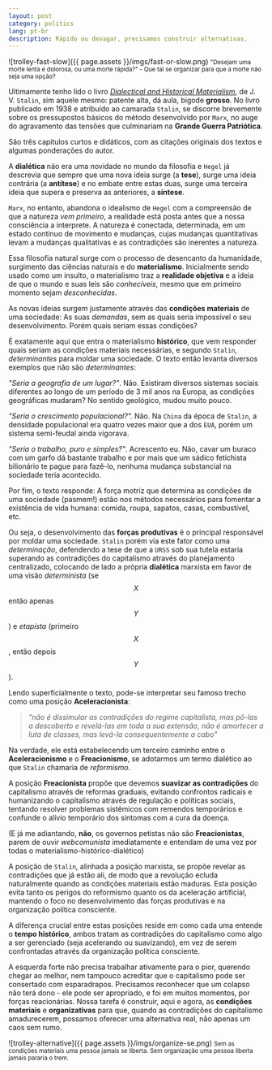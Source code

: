 ```yaml
---
layout: post
category: politics
lang: pt-br
description: Rápido ou devagar, precisamos construir alternativas.
---
```


![trolley-fast-slow]({{ page.assets }}/imgs/fast-or-slow.png) <small> "Desejam uma morte lenta e dolorosa, ou uma morte rápida?" - Que tal se organizar para que a morte não seja uma opção? </small>

Ultimamente tenho lido o livro [*Dialectical and Historical Materialism*](https://www.marxists.org/portugues/stalin/1938/09/mat-dia-hist.htm), de J. V. `Stalin`, sim aquele mesmo: patente alta, dá aula, bigode **grosso**. No livro publicado em 1938 e atribuído ao camarada `Stalin`, se discorre brevemente sobre os pressupostos básicos do método desenvolvido por `Marx`, no auge do agravamento das tensões que culminariam na **Grande Guerra Patriótica**.

São três capítulos curtos e didáticos, com as citações originais dos textos e algumas ponderações do autor.

A **dialética** não era uma novidade no mundo da filosofia e `Hegel` já descrevia que sempre que uma nova ideia surge (a **tese**), surge uma ideia contrária (a **antítese**) e no embate entre estas duas, surge uma terceira ideia que supera e preserva as anteriores, a **síntese**.

`Marx`, no entanto, abandona o idealismo de `Hegel` com a compreensão de que a natureza *vem primeiro*, a realidade está posta antes que a nossa consciência a interprete. A natureza é conectada, determinada, em um estado contínuo de movimento e mudanças, cujas mudanças quantitativas levam a mudanças qualitativas e as contradições são inerentes a natureza.

Essa filosofia natural surge com o processo de desencanto da humanidade, surgimento das ciências naturais e do **materialismo**. Inicialmente sendo usado como um insulto, o materialismo traz a **realidade objetiva** e a ideia de que o mundo e suas leis são *conhecíveis*, mesmo que em primeiro momento sejam *desconhecidas*. 

As novas ideias surgem justamente através das **condições materiais** de uma sociedade: As suas *demandas*, sem as quais seria impossível o seu desenvolvimento. Porém quais seriam essas condições? 

É exatamente aqui que entra o materialismo **histórico**, que vem responder quais seriam as condições materiais necessárias, e segundo `Stalin`, *determinantes* para moldar uma sociedade. O texto então levanta diversos exemplos que não são *determinantes*: 

*"Seria a geografia de um lugar?"*. Não. Existiram diversos sistemas sociais diferentes ao longo de um período de 3 mil anos na Europa, as condições geográficas mudaram? No sentido geológico, mudou muito pouco.

*"Seria o crescimento populacional?".* Não. Na `China` da época de `Stalin`, a densidade populacional era quatro vezes maior que a dos `EUA`, porém um sistema semi-feudal ainda vigorava.

*"Seria o trabalho, puro e simples?"*. Acrescento eu. Não, cavar um buraco com um garfo dá bastante trabalho e por mais que um sádico fetichista bilionário te pague para fazê-lo, nenhuma mudança substancial na sociedade teria acontecido.

Por fim, o texto responde: A força motriz que determina as condições de uma sociedade (pasmem!) estão nos métodos necessários para fomentar a existência de vida humana: comida, roupa, sapatos, casas, combustível, etc. 

Ou seja, o desenvolvimento das **forças produtivas** é o principal responsável por moldar uma sociedade. `Stalin` porém via este fator como uma *determinação*, defendendo a tese de que a `URSS` sob sua tutela estaria superando as contradições do capitalismo através do planejamento centralizado, colocando de lado a própria **dialética** marxista em favor de uma visão *determinista*  (se $$X$$ então apenas $$Y$$) e *etapista* (primeiro $$X$$, então depois $$Y$$).

Lendo superficialmente o texto, pode-se interpretar seu famoso trecho como uma posição **Aceleracionista**:

> *"não é dissimular as contradições do regime capitalista, mas pô-las a descoberto e revelá-las em toda a sua extensão, não é amortecer a luta de classes, mas levá-la consequentemente a cabo"*

Na verdade, ele está estabelecendo um terceiro caminho entre o **Aceleracionismo** e o **Freacionismo**, se adotarmos um termo dialético ao que `Stalin` chamaria de *reformismo*.

A posição **Freacionista** propõe que devemos **suavizar as contradições** do capitalismo através de reformas graduais, evitando confrontos radicais e humanizando o capitalismo através de regulação e políticas sociais, tentando resolver problemas sistêmicos com remendos temporários e confunde o alívio temporário dos sintomas com a cura da doença.

(E já me adiantando, **não**, os governos petistas não são **Freacionistas**, parem de ouvir *webcomunista* imediatamente e entendam de uma vez por todas o materialismo-histórico-dialético)

A posição de `Stalin`, alinhada a posição marxista, se propõe revelar as contradições que já estão ali, de modo que a revolução ecluda naturalmente quando as condições materiais estão maduras. Esta posição evita tanto os perigos do reformismo quanto os da aceleração artificial, mantendo o foco no desenvolvimento das forças produtivas e na organização política consciente.

A diferença crucial entre estas posições reside em como cada uma entende o **tempo histórico**, ambos tratam as contradições do capitalismo como algo a ser gerenciado (seja acelerando ou suavizando), em vez de serem confrontadas através da organização política consciente.

A esquerda forte não precisa trabalhar ativamente para o pior, querendo chegar ao melhor, nem tampouco acreditar que o capitalismo pode ser consertado com esparadrapos. Precisamos reconhecer que um colapso não terá dono - ele pode ser apropriado, e foi em muitos momentos, por forças reacionárias. Nossa tarefa é construir, aqui e agora, as **condições materiais** e **organizativas** para que, quando as contradições do capitalismo amadurecerem, possamos oferecer uma alternativa real, não apenas um caos sem rumo.

![trolley-alternative]({{ page.assets }}/imgs/organize-se.png) <small> Sem as condições materiais uma pessoa jamais se liberta. Sem organização uma pessoa liberta jamais pararia o trem.  </small>

